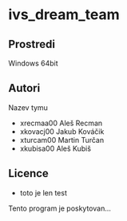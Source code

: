 # ivs_dream_team
Prostredi
---------
Windows 64bit

Autori
------

Nazev tymu
- xrecmaa00 Aleš Recman 
- xkovacj00 Jakub Kováčik
- xturcam00 Martin Turčan 
- xkubisa00 Aleš Kubiš 

Licence
-------

- toto je len test

Tento program je poskytovan...

